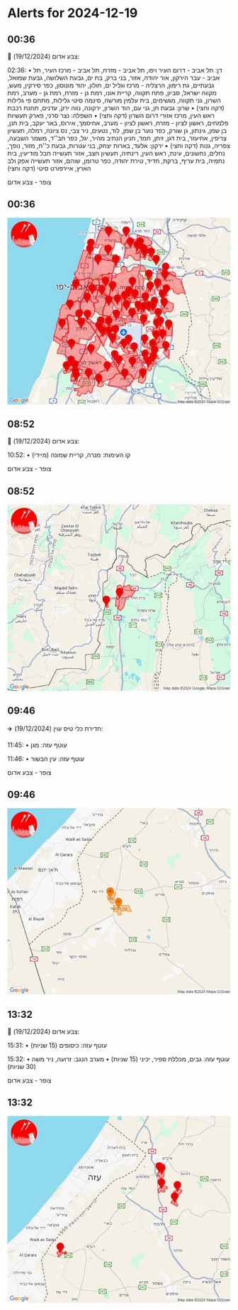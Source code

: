 # Alerts for 2024-12-19

## 00:36

🔴 צבע אדום (19/12/2024):

02:36:
• דן: תל אביב - דרום העיר ויפו, תל אביב - מזרח, תל אביב - מרכז העיר, תל אביב - עבר הירקון, אור יהודה, אזור, בני ברק, בת ים, גבעת השלושה, גבעת שמואל, גבעתיים, גת רימון, הרצליה - מרכז וגליל ים, חולון, יהוד מונוסון, כפר סירקין, מעש, מקווה ישראל, סביון, פתח תקווה, קריית אונו, רמת גן - מזרח, רמת גן - מערב, רמת השרון, גני תקווה, מגשימים, בית עלמין מורשה, סינמה סיטי גלילות, מתחם פי גלילות (דקה וחצי)
• שרון: גבעת חן, גני עם, הוד השרון, ירקונה, נווה ירק, עדנים, תחנת רכבת ראש העין, מרכז אזורי דרום השרון (דקה וחצי)
• השפלה: נצר סרני, פארק תעשיות פלמחים, ראשון לציון - מזרח, ראשון לציון - מערב, אחיסמך, אירוס, באר יעקב, בית חנן, בן שמן, גינתון, גן שורק, כפר נוער בן שמן, לוד, נטעים, ניר צבי, נס ציונה, רמלה, תעשיון צריפין, אחיעזר, בית דגן, זיתן, חמד, חניון הנתיב מהיר, יגל, כפר חב''ד, משמר השבעה, צפריה, גנות (דקה וחצי)
• ירקון: אלעד, בארות יצחק, בני עטרות, גבעת כ''ח, מזור, נופך, נחלים, נחשונים, עינת, ראש העין, רינתיה, תעשיון חצב, אזור תעשייה חבל מודיעין, בית נחמיה, בית עריף, ברקת, חדיד, טירת יהודה, כפר טרומן, שוהם, אזור תעשייה אפק ולב הארץ, איירפורט סיטי (דקה וחצי)

צופר - צבע אדום

## 00:36

![Photo](images/38130.jpg)

## 08:52

🔴 צבע אדום (19/12/2024):

10:52:
• קו העימות: מנרה, קריית שמונה (מיידי)

צופר - צבע אדום

## 08:52

![Photo](images/38132.jpg)

## 09:46

✈️ חדירת כלי טיס עוין (19/12/2024):

11:45:
• עוטף עזה: מגן 

11:46:
• עוטף עזה: עין הבשור 

צופר - צבע אדום

## 09:46

![Photo](images/38136.jpg)

## 13:32

🔴 צבע אדום (19/12/2024):

15:31:
• עוטף עזה: כיסופים (15 שניות)

15:32:
• עוטף עזה: גבים, מכללת ספיר, יכיני (15 שניות)
• מערב הנגב: זרועה, ניר משה (30 שניות)

צופר - צבע אדום

## 13:32

![Photo](images/38140.jpg)

